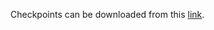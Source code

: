 Checkpoints can be downloaded from this [link](https://drive.google.com/drive/folders/1FkEYlEn0HCAP8NlWWUIsLGam4ixlFBOp?usp=sharing).
